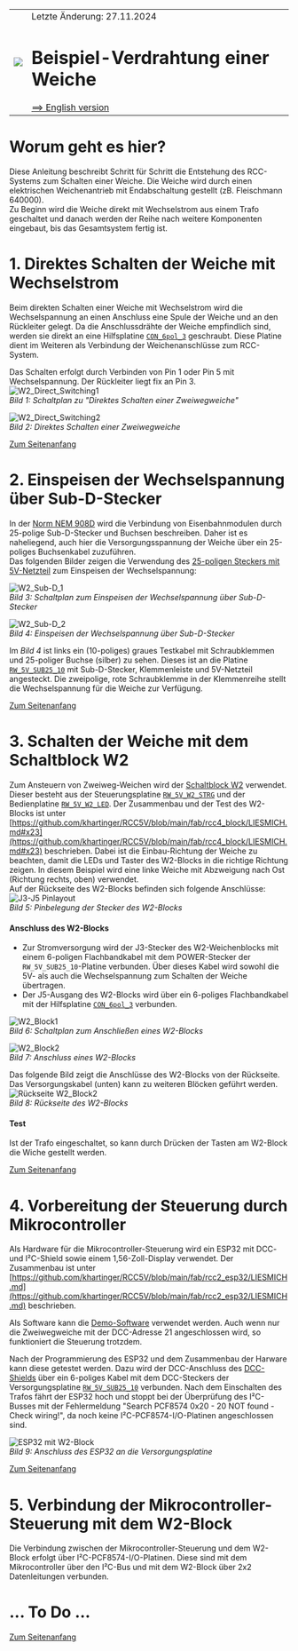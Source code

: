 <table><tr><td><img src="./images/RCC5V_Logo_96.png"></img></td><td>
Letzte &Auml;nderung: 27.11.2024 <a name="up"></a><br>   
<h1>Beispiel-Verdrahtung einer Weiche</h1>
<a href="README.md">==> English version</a>&nbsp; &nbsp; &nbsp; 
</td></tr></table>   

# Worum geht es hier?
Diese Anleitung beschreibt Schritt für Schritt die Entstehung des RCC-Systems zum Schalten einer Weiche. Die Weiche wird durch einen elektrischen Weichenantrieb mit Endabschaltung gestellt (zB. Fleischmann 640000).  
Zu Beginn wird die Weiche direkt mit Wechselstrom aus einem Trafo geschaltet und danach werden der Reihe nach weitere Komponenten eingebaut, bis das Gesamtsystem fertig ist.   

<a name="x10"></a>   

# 1. Direktes Schalten der Weiche mit Wechselstrom
Beim direkten Schalten einer Weiche mit Wechselstrom wird die Wechselspannung an einen Anschluss eine Spule der Weiche und an den Rückleiter gelegt. Da die Anschlussdrähte der Weiche empfindlich sind, werden sie direkt an eine Hilfsplatine [`CON_6pol_3`](/fab/rcc5_add_ons/LIESMICH.md#x40) geschraubt. Diese Platine dient im Weiteren als Verbindung der Weichenanschlüsse zum RCC-System.   

Das Schalten erfolgt durch Verbinden von Pin 1 oder Pin 5 mit Wechselspannung. Der Rückleiter liegt fix an Pin 3.   
![W2_Direct_Switching1](./images/300_W2_DirectSwitching1.png "W2_Direct_Switching1")   
_Bild 1: Schaltplan zu "Direktes Schalten einer Zweiwegweiche"_   

![W2_Direct_Switching2](./images/480_W2_DirectSwitching2.png "W2_Direct_Switching2")   
_Bild 2: Direktes Schalten einer Zweiwegweiche_   

[Zum Seitenanfang](#up)   

<a name="x20"></a>   

# 2. Einspeisen der Wechselspannung über Sub-D-Stecker
In der [Norm NEM 908D](/info/con_NEM908/LIESMICH.md) wird die Verbindung von Eisenbahnmodulen durch 25-polige Sub-D-Stecker und Buchsen beschreiben. Daher ist es naheliegend, auch hier die Versorgungsspannung der Weiche über ein 25-poliges Buchsenkabel zuzuführen.   
Das folgenden Bilder zeigen die Verwendung des [25-poligen Steckers mit 5V-Netzteil](/fab/rcc1_supply/LIESMICH.md#x30) zum Einspeisen der Wechselspannung:   

![W2_Sub-D_1](./images/480_W2_Sub-D_1.png "W2_Sub-D_1")   
_Bild 3: Schaltplan zum Einspeisen der Wechselspannung über Sub-D-Stecker_   

![W2_Sub-D_2](./images/480_W2_Sub-D_2.png "W2_Sub-D_2")   
_Bild 4: Einspeisen der Wechselspannung über Sub-D-Stecker_   

Im _Bild 4_ ist links ein (10-poliges) graues Testkabel mit Schraubklemmen und 25-poliger Buchse (silber) zu sehen. Dieses ist an die Platine [`RW_5V_SUB25_10`](/fab/rcc1_supply/LIESMICH.md#x33) mit Sub-D-Stecker, Klemmenleiste und 5V-Netzteil angesteckt. Die zweipolige, rote Schraubklemme in der Klemmenreihe stellt die Wechselspannung für die Weiche zur Verfügung.   

[Zum Seitenanfang](#up)   

<a name="x30"></a>   

# 3. Schalten der Weiche mit dem Schaltblock W2
Zum Ansteuern von Zweiweg-Weichen wird der [Schaltblock W2](/fab/rcc4_block/LIESMICH.md#x20) verwendet. Dieser besteht aus der Steuerungsplatine [`RW_5V_W2_STRG`](/fab/rcc4_block/LIESMICH.md#x20) und der Bedienplatine [`RW_5V_W2_LED`](/fab/rcc4_block/LIESMICH.md#x22). Der Zusammenbau und der Test des W2-Blocks ist unter [https://github.com/khartinger/RCC5V/blob/main/fab/rcc4_block/LIESMICH.md#x23](https://github.com/khartinger/RCC5V/blob/main/fab/rcc4_block/LIESMICH.md#x23) beschrieben. Dabei ist die Einbau-Richtung der Weiche zu beachten, damit die LEDs und Taster des W2-Blocks in die richtige Richtung zeigen. In diesem Beispiel wird eine linke Weiche mit Abzweigung nach Ost (Richtung rechts, oben) verwendet.   
Auf der Rückseite des W2-Blocks befinden sich folgende Anschlüsse:  
![J3-J5 Pinlayout](./images/300_W2_J3-J5_Pinlayout1.png "J3-J5 Pinlayout")   
_Bild 5: Pinbelegung der Stecker des W2-Blocks_

#### Anschluss des W2-Blocks
* Zur Stromversorgung wird der J3-Stecker des W2-Weichenblocks mit einem 6-poligen Flachbandkabel mit dem POWER-Stecker der `RW_5V_SUB25_10`-Platine verbunden. Über dieses Kabel wird sowohl die 5V- als auch die Wechselspannung zum Schalten der Weiche übertragen.   
* Der J5-Ausgang des W2-Blocks wird über ein 6-poliges Flachbandkabel mit der Hilfsplatine [`CON_6pol_3`](/fab/rcc5_add_ons/LIESMICH.md#x40) verbunden.   

![W2_Block1](./images/480_W2_block1.png "W2_Block1")   
_Bild 6: Schaltplan zum Anschließen eines W2-Blocks_   

![W2_Block2](./images/480_W2_block2.png "W2_Block")   
_Bild 7: Anschluss eines W2-Blocks_   

Das folgende Bild zeigt die Anschlüsse des W2-Blocks von der Rückseite. Das Versorgungskabel (unten) kann zu weiteren Blöcken geführt werden.   
![Rückseite W2_Block2](./images/300_W2_block2_back.png "Rückseite W2_Block")   
_Bild 8: Rückseite des W2-Blocks_   

#### Test
Ist der Trafo eingeschaltet, so kann durch Drücken der Tasten am W2-Block die Wiche gestellt werden.   

[Zum Seitenanfang](#up)   

<a name="x40"></a>   

# 4. Vorbereitung der Steuerung durch Mikrocontroller
Als Hardware für die Mikrocontroller-Steuerung wird ein ESP32 mit DCC- und I²C-Shield sowie einem 1,56-Zoll-Display verwendet. Der Zusammenbau ist unter [https://github.com/khartinger/RCC5V/blob/main/fab/rcc2_esp32/LIESMICH.md](https://github.com/khartinger/RCC5V/blob/main/fab/rcc2_esp32/LIESMICH.md) beschrieben.   

Als Software kann die [Demo-Software](/software/rcc_demo1/LIESMICH.md) verwendet werden. Auch wenn nur die Zweiwegweiche mit der DCC-Adresse 21 angeschlossen wird, so funktioniert die Steuerung trotzdem.   

Nach der Programmierung des ESP32 und dem Zusammenbau der Harware kann diese getestet werden. Dazu wird der DCC-Anschluss des [DCC-Shields](/fab/rcc2_esp32/LIESMICH.md#x30) über ein 6-poliges Kabel mit dem DCC-Steckers der Versorgungsplatine [`RW_5V_SUB25_10`](/fab/rcc1_supply/LIESMICH.md#x33) verbunden. Nach dem Einschalten des Trafos fährt der ESP32 hoch und stoppt bei der Überprüfung des I²C-Busses mit der Fehlermeldung "Search PCF8574 0x20 - 20 NOT found - Check wiring!", da noch keine I²C-PCF8574-I/O-Platinen angeschlossen sind.   

![ESP32 mit W2-Block](./images/480_W2_ESP32_1.png "ESP32 mit W2-Block")    
_Bild 9: Anschluss des ESP32 an die Versorgungsplatine_   

[Zum Seitenanfang](#up)   

<a name="x50"></a>   

# 5. Verbindung der Mikrocontroller-Steuerung mit dem W2-Block
Die Verbindung zwischen der Mikrocontroller-Steuerung und dem W2-Block erfolgt über I²C-PCF8574-I/O-Platinen. Diese sind mit dem Mikrocontroller über den I²C-Bus und mit dem W2-Block über 2x2 Datenleitungen verbunden.   



# ... To Do ...

[Zum Seitenanfang](#up)   